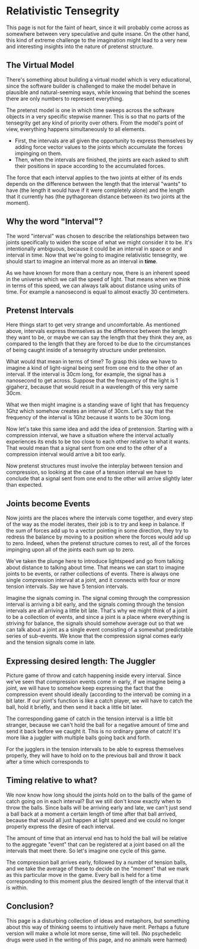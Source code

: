 # Relativistic Tensegrity

This page is not for the faint of heart, since it will probably come across as somewhere between very speculative and quite insane. On the other hand, this kind of extreme challenge to the imagination might lead to a very new and interesting insights into the nature of pretenst structure.

## The Virtual Model

There's something about building a virtual model which is very educational, since the software builder is challenged to make the model behave in plausible and natural-seeming ways, while knowing that behind the scenes there are only numbers to represent everything.

The pretenst model is one in which time sweeps across the software objects in a very specific stepwise manner. This is so that no parts of the tensegrity get any kind of priority over others. From the model's point of view, everything happens simultaneously to all elements.

* First, the intervals are all given the opportunity to express themselves by adding force vector values to the joints which accumulate the forces impinging on them. 
* Then, when the intervals are finished, the joints are each asked to shift their positions in space according to the accumulated forces.

The force that each interval applies to the two joints at either of its ends depends on the difference between the length that the interval "wants" to have (the length it would have if it were completely alone) and the length that it currently has (the pythagorean distance between its two joints at the moment).

## Why the word "Interval"?

The word "interval" was chosen to describe the relationships between two joints specifically to widen the scope of what we might consider it to be. It's intentionally ambiguous, because it could be an interval in space or and interval in time. Now that we're going to imagine relativistic tensegrity, we should start to imagine an interval more as an interval in **time**.

As we have known for more than a century now, there is an inherent speed in the universe which we call the speed of light. That means when we think in terms of this speed, we can always talk about distance using units of time. For example a nanosecond is equal to almost exactly 30 centimeters.

## Pretenst Intervals

Here things start to get very strange and uncomfortable. As mentioned above, intervals express themselves as the difference between the length they want to be, or maybe we can say the length that they think they are, as compared to the length that they are forced to be due to the circumstances of being caught inside of a tensegrity structure under pretension.

What would that mean in terms of time? To grasp this idea we have to imagine a kind of light-signal being sent from one end to the other of an interval. If the interval is 30cm long, for example, the signal has a nanosecond to get across. Suppose that the frequency of the light is 1 gigaherz, because that would result in a wavelength of this very same 30cm.

What we then might imagine is a standing wave of light that has frequency 1Ghz which somehow creates an interval of 30cm. Let's say that the frequency of the interval is 1Ghz because it wants to be 30cm long.

Now let's take this same idea and add the idea of pretension. Starting with a compression interval, we have a situation where the interval actually experiences its ends to be too close to each other relative to what it wants. That would mean that a signal sent from one end to the other of a compression interval would arrive a bit too early.

Now pretenst structures must involve the interplay between tension and compression, so looking at the case of a tension interval we have to conclude that a signal sent from one end to the other will arrive slightly later than expected.

## Joints become Events

Now joints are the places where the intervals come together, and every step of the way as the model iterates, their job is to try and keep in balance. If the sum of forces add up to a vector pointing in some direction, they try to redress the balance by moving to a position where the forces would add up to zero. Indeed, when the pretenst structure comes to rest, all of the forces impinging upon all of the joints each sum up to zero.

We've taken the plunge here to introduce lightspeed and go from talking about distance to talking about time. That means we can start to imagine joints to be events, or rather collections of events. There is always one single compression interval at a joint, and it connects with four or more tension intervals. Say we have 5 tension intervals.

Imagine the signals coming in. The signal coming through the compression interval is arriving a bit early, and the signals coming through the tension intervals are all arriving a little bit late. That's why we might think of a joint to be a collection of events, and since a joint is a place where everything is striving for balance, the signals should somehow average out so that we can talk about a joint as a single event consisting of a somewhat predictable series of sub-events. We know that the compression signal comes early and the tension signals come in late.

## Expressing desired length: The Juggler

Picture game of throw and catch happening inside every interval. Since we've seen that compression events come in early, if we imagine being a joint, we will have to somehow keep expressing the fact that the compression event should ideally (according to the interval) be coming in a bit later. If our joint's function is like a catch player, we will have to catch the ball, hold it briefly, and then send it back a little bit later.

The corresponding game of catch in the tension interval is a little bit stranger, because we can't hold the ball for a negative amount of time and send it back before we caught it. This is no ordinary game of catch! It's more like a juggler with multiple balls going back and forth.

For the jugglers in the tension intervals to be able to express themselves properly, they will have to hold on to the previous ball and throw it back after a time which corresponds to

## Timing relative to what?

We now know how long should the joints hold on to the balls of the game of catch going on in each interval? But we still don't know exactly when to throw the balls. Since balls will be arriving early and late, we can't just send a ball back at a moment a certain length of time after that ball arrived, because that would all just happen at light speed and we could no longer properly express the desire of each interval.

The amount of time that an interval end has to hold the ball will be relative to the aggregate "event" that can be registered at a joint based on all the intervals that meet there. So let's imagine one cycle of this game.

The compression ball arrives early, followed by a number of tension balls, and we take the average of these to decide on the "moment" that we mark as this particular move in the game. Every ball is held for a time corresponding to this moment plus the desired length of the interval that it is within.

## Conclusion?

This page is a disturbing collection of ideas and metaphors, but something about this way of thinking seems to intuitively have merit. Perhaps a future version will make a whole lot more sense, time will tell. (No psychedelic drugs were used in the writing of this page, and no animals were harmed)
